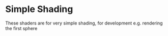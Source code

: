 # Simple Shading

These shaders are for very simple shading, for development e.g. rendering the first sphere
